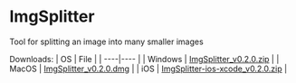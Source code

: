 # ImgSplitter
Tool for splitting an image into many smaller images


Downloads:
| OS | File |
| ----|---- |
| Windows | [ImgSplitter_v0.2.0.zip](Downloads/ImgSplitter_v0.2.0.zip) |
| MacOS | [ImgSplitter_v0.2.0.dmg](Downloads/ImgSplitter_v0.2.0.dmg) |
| iOS | [ImgSplitter-ios-xcode_v0.2.0.zip](Downloads/ImgSplitter-ios-xcode_v0.2.0.zip) |

